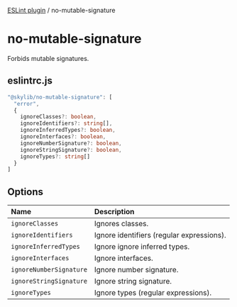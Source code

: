[ESLint plugin](index.md) / no-mutable-signature

# no-mutable-signature

Forbids mutable signatures.

## eslintrc.js

```ts
"@skylib/no-mutable-signature": [
  "error",
  {
    ignoreClasses?: boolean,
    ignoreIdentifiers?: string[],
    ignoreInferredTypes?: boolean,
    ignoreInterfaces?: boolean,
    ignoreNumberSignature?: boolean,
    ignoreStringSignature?: boolean,
    ignoreTypes?: string[]
  }
]
```

## Options

| Name | Description |
| :------ | :------ |
| `ignoreClasses` | Ignores classes. |
| `ignoreIdentifiers` | Ignore identifiers (regular expressions). |
| `ignoreInferredTypes` | Ignore ignore inferred types. |
| `ignoreInterfaces` | Ignore interfaces. |
| `ignoreNumberSignature` | Ignore number signature. |
| `ignoreStringSignature` | Ignore string signature. |
| `ignoreTypes` | Ignore types (regular expressions). |
